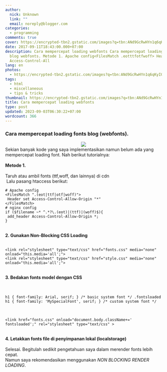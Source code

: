 ```yaml
---
author:
  nick: Unknown
  link: ""
  email: noreply@blogger.com
categories:
  - programming
comments: true
cover: https://encrypted-tbn2.gstatic.com/images?q=tbn:ANd9GcRwHYn1q6qKyIO1WJAsg-ZtU3RJIlFDpbwnD9gZRG_NE29f4lDc
date: 2017-09-11T18:43:00.000+07:00
description: Cara mempercepat loading webfonts Cara mempercepat loading fonts
  blog webfonts. Metode 1. Apache config<FilesMatch .eotttfotfwoff> Header set
  Access-Control-All
lang: en
photos:
  - https://encrypted-tbn2.gstatic.com/images?q=tbn:ANd9GcRwHYn1q6qKyIO1WJAsg-ZtU3RJIlFDpbwnD9gZRG_NE29f4lDc
tags:
  - html
  - miscellaneous
  - tips & tricks
thumbnail: https://encrypted-tbn2.gstatic.com/images?q=tbn:ANd9GcRwHYn1q6qKyIO1WJAsg-ZtU3RJIlFDpbwnD9gZRG_NE29f4lDc
title: Cara mempercepat loading webfonts
type: post
updated: 2023-09-03T06:30:22+07:00
wordcount: 366
---
```


<h3>Cara mempercepat loading fonts blog (webfonts).</h3><div class="separator" style="clear: both; text-align: center;"><a href="https://encrypted-tbn2.gstatic.com/images?q=tbn:ANd9GcRwHYn1q6qKyIO1WJAsg-ZtU3RJIlFDpbwnD9gZRG_NE29f4lDc" imageanchor="1" style="margin-left: 1em; margin-right: 1em;" rel="noopener noreferer nofollow"><img border="0" src="https://encrypted-tbn2.gstatic.com/images?q=tbn:ANd9GcRwHYn1q6qKyIO1WJAsg-ZtU3RJIlFDpbwnD9gZRG_NE29f4lDc"></a></div>Sekian banyak kode yang saya implementasikan namun belum ada yang mempercepat loading font. Nah berikut tutorialnya:<br><br><b>Metode 1.</b><br><br>Taruh atau ambil fonts (ttf,woff, dan lainnya) di cdn<br>&nbsp;Lalu pasang htaccess berikut:<br><pre class=".htaccess"><code># Apache config<br>&lt;FilesMatch ".(eot|ttf|otf|woff)"&gt;<br> Header set Access-Control-Allow-Origin "*"<br>&lt;/FilesMatch&gt;<br># nginx config<br>if ($filename ~* ^.*?\.(eot)|(ttf)|(woff)$){<br> add_header Access-Control-Allow-Origin *;<br>}</code></pre><br><b>2.  Gunakan Non-Blocking CSS Loading</b><br><br><pre><code>&lt;link rel="stylesheet" type="text/css" href="fonts.css" media="none" onload="this.media='all';"&gt;<br>&lt;link rel="stylesheet" type="text/css" href="style.css" media="none" onload="this.media='all';"&gt;<br></code></pre><br><b>3. Bedakan fonts model dengan CSS</b><br><br><br><pre><code>h1 { font-family: Arial, serif; } /* basic system font */ .fontsloaded h1 { font-family: 'MySpecialFont', serif; } /* custom system font */</code></pre><br><pre><code>&lt;link href="fonts.css" onload="document.body.className+=' fontsloaded';" rel="stylesheet" type="text/css" &gt;</code></pre><br><b>4. Letakkan fonts file di penyimpanan lokal (localstorage)</b><br><br>Selesai. Begitulah sedikit pengetahuan saya dalam merender fonts lebih cepat.<br>Namun saya rekomendasikan menggunakan <i>NON BLOCKING RENDER LOADING</i>.